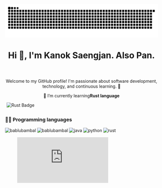 <p align = "center">
	<img src = "https://github.com/7oSkaaa/7oSkaaa/blob/output/github-contribution-grid-snake.svg?" alt = "Snake Game"/>
</p>

<h1 align="center">

Hi 👋, I'm **Kanok Saengjan**. Also **Pan**.
</h1>
<br/>
<p align = "center">
  Welcome to my GitHub profile! I'm passionate about software development, technology, and continuous learning. 🚀
</p>
<p align="center" style="display: flex; justify-content: center; align-items: center;">
  🌱 I’m currently learning <b>Rust language</b>
  
</p>
<img src="https://img.shields.io/badge/Rust-Learning-orange?logo=rust" alt="Rust Badge" style="margin-left: 5px;">

##

<h3 align="left">👨‍💻  Programming languages</h3>
<p align='left'>
<img src="https://raw.githubusercontent.com/bablubambal/All_logo_and_pictures/1ac69ce5fbc389725f16f989fa53c62d6e1b4883/programming%20languages/typescript.svg" alt="bablubambal" height="50" width="50" /> 
<img src="https://raw.githubusercontent.com/bablubambal/All_logo_and_pictures/1ac69ce5fbc389725f16f989fa53c62d6e1b4883/programming%20languages/javascript.svg" alt="bablubambal" height="50" width="50" /> 
<img src="https://raw.githubusercontent.com/bablubambal/All_logo_and_pictures/1ac69ce5fbc389725f16f989fa53c62d6e1b4883/programming%20languages/java.svg" alt="java" height="50" width="50" /> 
<img src="https://raw.githubusercontent.com/bablubambal/All_logo_and_pictures/1ac69ce5fbc389725f16f989fa53c62d6e1b4883/programming%20languages/python.svg" alt="python" height="50" width="50" /> 
<img src="https://raw.githubusercontent.com/bablubambal/All_logo_and_pictures/1ac69ce5fbc389725f16f989fa53c62d6e1b4883/programming%20languages/rust.svg" alt="rust" height="50" width="50" /> 
</p>


<figure><embed src="https://wakatime.com/share/@QuarterCen/f2083339-dc0f-44d5-a794-446861054c85.svg"></embed></figure>
